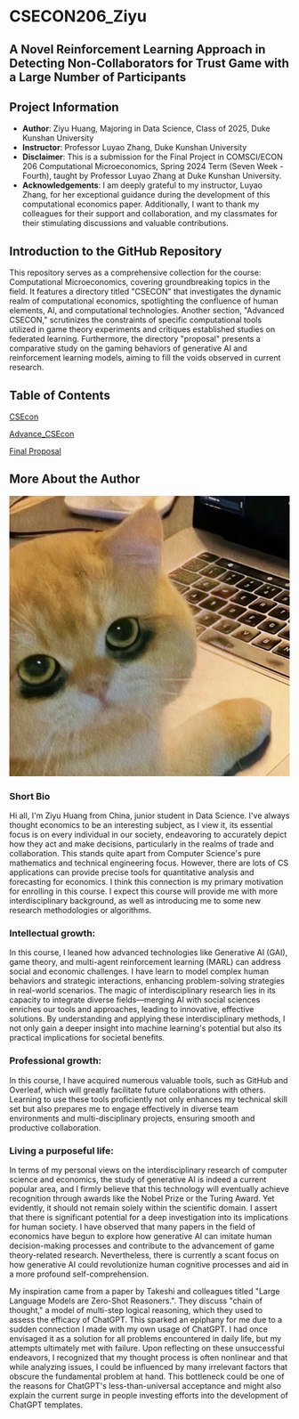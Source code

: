 # CSECON206_Ziyu

## A Novel Reinforcement Learning Approach in Detecting Non-Collaborators for Trust Game with a Large Number of Participants

## Project Information

- **Author**: Ziyu Huang, Majoring in Data Science, Class of 2025, Duke Kunshan University
- **Instructor**: Professor Luyao Zhang, Duke Kunshan University
- **Disclaimer**: This is a submission for the Final Project in COMSCI/ECON 206 Computational Microeconomics, Spring 2024 Term (Seven Week - Fourth), taught by Professor Luyao Zhang at Duke Kunshan University.
- **Acknowledgements**: I am deeply grateful to my instructor, Luyao Zhang, for her exceptional guidance during the development of this computational economics paper. Additionally, I want to thank my colleagues for their support and collaboration, and my classmates for their stimulating discussions and valuable contributions.

## Introduction to the GitHub Repository

This repository serves as a comprehensive collection for the course: Computational Microeconomics, covering groundbreaking topics in the field. It features a directory titled "CSECON" that investigates the dynamic realm of computational economics, spotlighting the confluence of human elements, AI, and computational technologies. Another section, "Advanced CSECON," scrutinizes the constraints of specific computational tools utilized in game theory experiments and critiques established studies on federated learning. Furthermore, the directory "proposal" presents a comparative study on the gaming behaviors of generative AI and reinforcement learning models, aiming to fill the voids observed in current research.

## Table of Contents
[CSEcon](https://github.com/Rising-Stars-by-Sunshine/CSECON206_Ziyu/tree/main/CSEcon)

[Advance_CSEcon](https://github.com/Rising-Stars-by-Sunshine/CSECON206_Ziyu/tree/main/Advance_CSEcon)

[Final Proposal](https://github.com/Rising-Stars-by-Sunshine/CSECON206_Ziyu/tree/main/Proposal%20(new))

## More About the Author

![EconCompsci206 Avatar](kitty.jpg)
### Short Bio
Hi all, I'm Ziyu Huang from China, junior student in Data Science. I've always thought economics to be an interesting subject, as I view it, its essential focus is on every individual in our society, endeavoring to accurately depict how they act and make decisions, particularly in the realms of trade and collaboration. This stands quite apart from Computer Science's pure mathematics and technical engineering focus. However, there are lots of CS applications can provide precise tools for quantitative analysis and forecasting for economics. I think this connection is my primary motivation for enrolling in this course. I expect this course will provide me with more interdisciplinary background, as well as introducing me to some new research methodologies or algorithms.

### Intellectual growth:

In this course, I leaned how advanced technologies like Generative AI (GAI), game theory, and multi-agent reinforcement learning (MARL) can address social and economic challenges. I have learn to model complex human behaviors and strategic interactions, enhancing problem-solving strategies in real-world scenarios. The magic of interdisciplinary research lies in its capacity to integrate diverse fields—merging AI with social sciences enriches our tools and approaches, leading to innovative, effective solutions. By understanding and applying these interdisciplinary methods, I not only gain a deeper insight into machine learning's potential but also its practical implications for societal benefits.

### Professional growth:

In this course, I have acquired numerous valuable tools, such as GitHub and Overleaf, which will greatly facilitate future collaborations with others. Learning to use these tools proficiently not only enhances my technical skill set but also prepares me to engage effectively in diverse team environments and multi-disciplinary projects, ensuring smooth and productive collaboration.

### Living a purposeful life: 

In terms of my personal views on the interdisciplinary research of computer science and economics, the study of generative AI is indeed a current popular area, and I firmly believe that this technology will eventually achieve recognition through awards like the Nobel Prize or the Turing Award. Yet evidently, it should not remain solely within the scientific domain. I assert that there is significant potential for a deep investigation into its implications for human society. I have observed that many papers in the field of economics have begun to explore how generative AI can imitate human decision-making processes and contribute to the advancement of game theory-related research. Nevertheless, there is currently a scant focus on how generative AI could revolutionize human cognitive processes and aid in a more profound self-comprehension.

My inspiration came from a paper by Takeshi and colleagues titled "Large Language Models are Zero-Shot Reasoners.". They discuss "chain of thought," a model of multi-step logical reasoning, which they used to assess the efficacy of ChatGPT. This sparked an epiphany for me due to a sudden connection I made with my own usage of ChatGPT. I had once envisaged it as a solution for all problems encountered in daily life, but my attempts ultimately met with failure. Upon reflecting on these unsuccessful endeavors, I recognized that my thought process is often nonlinear and that while analyzing issues, I could be influenced by many irrelevant factors that obscure the fundamental problem at hand. This bottleneck could be one of the reasons for ChatGPT's less-than-universal acceptance and might also explain the current surge in people investing efforts into the development of ChatGPT templates.


